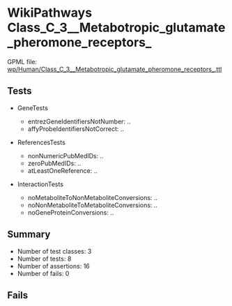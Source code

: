 # WikiPathways Class_C_3__Metabotropic_glutamate_pheromone_receptors_

GPML file: [wp/Human/Class_C_3__Metabotropic_glutamate_pheromone_receptors_.ttl](../wp/Human/Class_C_3__Metabotropic_glutamate_pheromone_receptors_.ttl)

## Tests

* GeneTests
    * entrezGeneIdentifiersNotNumber: ..
    * affyProbeIdentifiersNotCorrect: ..

* ReferencesTests
    * nonNumericPubMedIDs: ..
    * zeroPubMedIDs: ..
    * atLeastOneReference: ..

* InteractionTests
    * noMetaboliteToNonMetaboliteConversions: ..
    * noNonMetaboliteToMetaboliteConversions: ..
    * noGeneProteinConversions: ..

## Summary

* Number of test classes: 3
* Number of tests: 8
* Number of assertions: 16
* Number of fails: 0

## Fails

